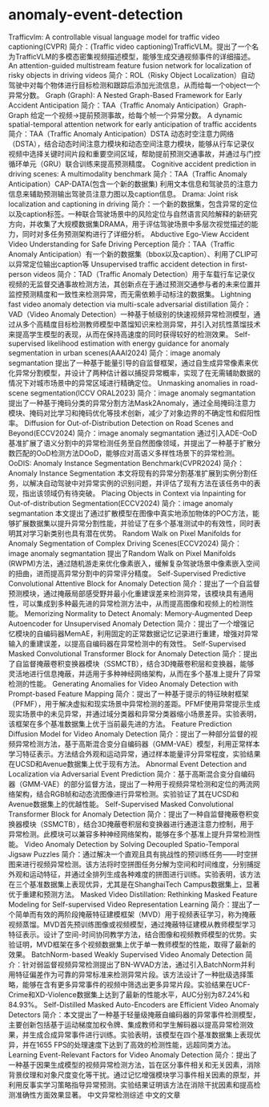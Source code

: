 # anomaly-event-detection
Trafficvlm: A controllable visual language model for traffic video captioning(CVPR) 
简介：(Traffic video captioning)TrafficVLM。提出了一个名为TrafficVLM的多模态密集视频描述模型，能够生成交通视频事件的详细描述。
An attention-guided multistream feature fusion network for localization of risky objects in driving videos 
简介：ROL（Risky Object Localization）自动驾驶中对每个物体进行目标检测和跟踪后添加光流信息，从而给每一个object一个异常分数。
Graph (Graph): A Nested Graph-Based Framework for Early Accident Anticipation 
简介：TAA（Traffic Anomaly Anticipation）Graph-Graph 给定一个视频->提前预测事故，给每个帧一个异常分数。
A dynamic spatial-temporal attention network for early anticipation of traffic accidents 
简介：TAA（Traffic Anomaly Anticipation）DSTA 动态时空注意力网络（DSTA），结合动态时间注意力模块和动态空间注意力模块，能够从行车记录仪视频中选择关键时间片段和重要空间区域，帮助提前预测交通事故，并通过与门控循环单元（GRU）联合训练来提高预测精度。
Cognitive accident prediction in driving scenes: A multimodality benchmark 
简介：TAA（Traffic Anomaly Anticipation）CAP-DATA(包含一个新的数据集) 利用文本信息和驾驶员的注意力信息来辅助预测输出驾驶员注意力图以及caption信息。
Drama: Joint risk localization and captioning in driving 
简介：一个新的数据集，包含异常的定位以及caption标签。一种联合驾驶场景中的风险定位与自然语言风险解释的新研究方向，并收集了大规模数据集DRAMA，用于评估驾驶场景中多层次视觉描述的能力，同时对多任务预测架构进行了详细分析。
Abductive Ego-View Accident Video Understanding for Safe Driving Perception 
简介：TAA（Traffic Anomaly Anticipation）有一个新的数据集（bbox以及caption）、利用了CLIP可以异常定位输出caption等
Unsupervised traffic accident detection in first-person videos 
简介：TAD（Traffic Anomaly Detection）用于车载行车记录仪视频的无监督交通事故检测方法，其创新点在于通过预测交通参与者的未来位置并监控预测精度和一致性来检测异常，而无需依赖手动标注的数据集。
Lightning fast video anomaly detection via multi-scale adversarial distillation 
简介：VAD（Video Anomaly Detection）一种基于帧级别的快速视频异常检测模型，通过从多个高精度目标检测教师模型中蒸馏知识来检测异常，并引入对抗性蒸馏技术来提高学生模型的表现，从而在保持高速度的同时获得较好的检测效果。
Self-supervised likelihood estimation with energy guidance for anomaly segmentation in urban scenes(AAAI2024) 
简介：image anomaly segmantation 提出了一种基于能量引导的自监督框架，通过自生成异常像素来优化异常分割模型，并设计了两种估计器以捕捉异常概率，实现了在无需辅助数据的情况下对城市场景中的异常区域进行精确定位。
Unmasking anomalies in road-scene segmentation(ICCV ORAL2023) 
简介：image anomaly segmantation 提出了一种基于掩码分类的异常分割方法Mask2Anomaly，通过全局掩码注意力模块、掩码对比学习和掩码优化等技术创新，减少了对象边界的不确定性和假阳性率。
Diffusion for Out-of-Distribution Detection on Road Scenes and Beyond(ECCV2024) 
简介：image anomaly segmantation 通过引入ADE-OoD基准扩展了语义分割中的异常检测任务至自然图像领域，并提出了一种基于扩散分数匹配的OoD检测方法DOoD，能够应对高语义多样性场景下的异常检测。
OoDIS: Anomaly Instance Segmentation Benchmark(CVPR2024) 
简介：Anomaly Instance Segmentation 本文将现有的异常分割基准扩展到实例分割任务，以解决自动驾驶中对异常实例的识别问题，并评估了现有方法在该任务中的表现，指出该领域仍有待突破。
Placing Objects in Context via Inpainting for Out-of-distribution Segmentation(ECCV2024) 
简介：image anomaly segmantation 本文提出了通过扩散模型在图像中真实地添加物体的POC方法，能够扩展数据集以提升异常分割性能，并验证了在多个基准测试中的有效性，同时表明其对学习新类别也具有潜在优势。
Random Walk on Pixel Manifolds for Anomaly Segmentation of Complex Driving Scenes(ECCV2024) 
简介：image anomaly segmantation 提出了Random Walk on Pixel Manifolds (RWPM)方法，通过随机游走来优化像素嵌入，缓解复杂驾驶场景中像素嵌入空间的扭曲，进而提高异常分割中的异常评分精度。
Self-Supervised Predictive Convolutional Attentive Block for Anomaly Detection
简介：提出了一个自监督预测模块，通过掩蔽局部感受野并最小化重建误差来检测异常，该模块具有通用性，可以集成到多种最先进的异常检测方法中，从而提高图像和视频上的检测性能。
Memorizing Normality to Detect Anomaly: Memory-Augmented Deep Autoencoder for Unsupervised Anomaly Detection
简介：提出了一个增强记忆模块的自编码器MemAE，利用固定的正常数据记忆记录进行重建，增强对异常输入的重建误差，以提高自编码器在异常检测中的有效性。
Self-Supervised Masked Convolutional Transformer Block for Anomaly Detection 
简介：提出了自监督掩蔽卷积变换器模块（SSMCTB），结合3D掩蔽卷积层和变换器，能够灵活地进行信息掩蔽，并适用于多种神经网络架构，从而在多个基准上提升了异常检测的性能。
Generating Anomalies for Video Anomaly Detection with Prompt-based Feature Mapping
简介：提出了一种基于提示的特征映射框架（PFMF），用于解决虚拟和现实场景中异常检测的差距。PFMF使用异常提示生成现实场景中的未见异常，并通过域分类器和异常分类器缩小场景差异。实验表明，该框架在多个基准数据集上优于当前最先进的方法。
Feature Prediction Diffusion Model for Video Anomaly Detection
简介：提出了一种部分监督的视频异常检测方法，基于高斯混合变分自编码器（GMM-VAE）模型，利用正常样本学习特征表示。方法结合外观和运动异常，通过样本能量评分异常程度，实验结果在UCSD和Avenue数据集上优于现有方法。
Abnormal Event Detection and Localization via Adversarial Event Prediction
简介：基于高斯混合变分自编码器（GMM-VAE）的部分监督方法，提出了一种用于视频异常检测和定位的两流网络架构，结合RGB帧和动态流图像进行异常检测。实验验证了其在UCSD和Avenue数据集上的优越性能。
Self-Supervised Masked Convolutional Transformer Block for Anomaly Detection
简介：提出了一种自监督掩蔽卷积变换器模块（SSMCTB），结合3D掩蔽卷积层和变换器进行通道注意力控制，用于异常检测。此模块可以兼容多种神经网络架构，能够在多个基准上提升异常检测性能。
Video Anomaly Detection by Solving Decoupled Spatio-Temporal Jigsaw Puzzles
简介：通过解决一个直观且具有挑战性的预训练任务——时空拼图来进行视频异常检测。该方法将时空拼图任务分解为空间和时间维度，分别捕捉外观和运动特征，并通过全排列生成各种难度的拼图进行训练。实验表明，该方法在三个基准数据集上表现优异，尤其是在ShanghaiTech Campus数据集上，显著优于重建和预测方法。
Masked Video Distillation: Rethinking Masked Feature Modeling for Self-supervised Video Representation Learning
简介：提出了一个简单而有效的两阶段掩蔽特征建模框架（MVD）用于视频表征学习，称为掩蔽视频蒸馏。MVD首先预训练图像或视频模型，通过掩蔽特征建模从教师模型学习特征表示。设计了空间-时间协同教学方法，结合图像和视频教师模型的优势。实验证明，MVD框架在多个视频数据集上优于单一教师模型的性能，取得了最新的效果。
BatchNorm-based Weakly Supervised Video Anomaly Detection 
简介：针对弱监督视频异常检测提出了BN-WVAD方法，通过引入BatchNorm并利用特征偏差作为可靠的异常标准来检测异常片段。该方法设计了一种批级选择策略，能够在含有更多异常事件的视频中筛选出更多异常片段。实验结果在UCF-Crime和XD-Violence数据集上达到了最新的性能水平，AUC分别为87.24%和84.93%。
Self-Distilled Masked Auto-Encoders are Efficient Video Anomaly Detectors
简介：本文提出了一种基于轻量级掩蔽自编码器的异常事件检测模型，主要创新包括基于运动梯度加权令牌、集成教师和学生解码器以提高异常检测效果，并生成合成异常事件进行训练。实验表明，该模型在四个基准数据集上表现优异，并在1655 FPS的处理速度下达到了高效的检测性能，远超同类方法。
Learning Event-Relevant Factors for Video Anomaly Detection
简介：提出了一种基于因果生成模型的视频异常检测方法，旨在区分事件相关和无关因素，消除背景纹理和对象尺度变化等干扰。通过记忆增强模块学习事件相关因素的原型，并利用反事实学习策略指导异常预测。实验结果证明该方法在消除干扰因素和提高检测准确性方面效果显著。
中文异常检测综述 中文的文章 


